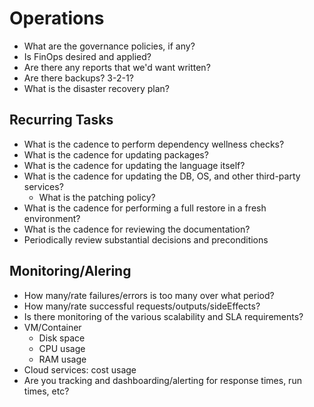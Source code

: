 # Operations

- What are the governance policies, if any?
- Is FinOps desired and applied?
- Are there any reports that we'd want written?
- Are there backups? 3-2-1?
- What is the disaster recovery plan?

## Recurring Tasks

- What is the cadence to perform dependency wellness checks?
- What is the cadence for updating packages?
- What is the cadence for updating the language itself?
- What is the cadence for updating the DB, OS, and other third-party services?
    - What is the patching policy?
- What is the cadence for performing a full restore in a fresh environment?
- What is the cadence for reviewing the documentation?
- Periodically review substantial decisions and preconditions

## Monitoring/Alering

- How many/rate failures/errors is too many over what period?
- How many/rate successful requests/outputs/sideEffects?
- Is there monitoring of the various scalability and SLA requirements?
- VM/Container
    - Disk space
    - CPU usage
    - RAM usage
- Cloud services: cost usage
- Are you tracking and dashboarding/alerting for response times, run times, etc?

